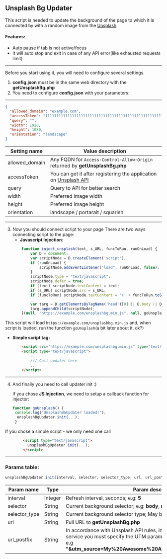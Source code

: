 ## Unsplash Bg Updater

This script is needed to update the background of the page to which it is connected by with a random image from the [Unsplash](https://unsplash.com/)
#### Features:

 - Auto pause if tab is not active/focus
 - It will auto stop and exit in case of any API error(like exhausted requests limit)

----------


Before you start using it, you will need to configure several settings.

 1. __config.json__ must be in the same web directory with the __getUnsplashBg.php__
 2. You need to configure __config.json__ with your parameters:


----------


```json
{  
  "allowed_domain": "example.com",
  "accessToken": "1111111111111111111111111111111111111111111111111111111111111111",  
  "query": "",  
  "width": 1920,  
  "height": 1080,  
  "orientation": "landscape"  
}
```
|Setting name|Value description|
|---|---|
|allowed_domain| Any FQDN for `Access-Control-Allow-Origin` returned by __getUnsplashBg.php__  |
|accessToken | You can get it after registering the application on [Unsplash API](https://unsplash.com/developers)|
|query| Query to API for better search |
|width|Preferred image width|
|height|Preferred image height|
|orientation| landscape / portarait / squarish |


----------


 3. Now you should connect script to your page
There are two ways connecting script to the page:
	- __Javascript Injection__:
	```javascript
        function inject_unsplash(text, s_URL, funcToRun, runOnLoad) {
            var D = document;
            var scriptNode = D.createElement('script');
            if (runOnLoad) {
                scriptNode.addEventListener("load", runOnLoad, false);
            }
            scriptNode.type = "text/javascript";
            scriptNode.defer = true;
            if (text) scriptNode.textContent = text;
            if (s_URL) scriptNode.src = s_URL;
            if (funcToRun) scriptNode.textContent = '(' + funcToRun.toString() + ')()';

            var targ = D.getElementsByTagName('head')[0] || D.body || D.documentElement;
            targ.appendChild(scriptNode);
        }(null, "https://example.com/unsplashbg.min.js", null, goUnsplash);
	```
This script will load `https://example.com/unsplashbg.min.js` and, when script is loaded, run the function `goUnsplash`(a bit later about it, ok?)

  - __Simple script tag:__
	```html
		<script src="https://example.com/unsplashbg.min.js" type="text/javascript" integrity="%INTEGRITY%" defer></script>
		<script type="text/javascript">
			...
			///	Call updater here
			...
		</script>
	```
	


----------


4. And finally you need to call updater init :)

	If you chose __JS Injection__, we need to setup a callback function for injector:
	```javascript
	function goUnsplash() {
     console.log("UnsplashBGUpdater loaded!");
      unsplashBgUpdater.init(...);
     }
	```
If you chose a simple script - we only need one call
```html
		<script type="text/javascript">
	      unsplashBgUpdater.init(...);
		</script>
```


----------


### Params table: 
```javascript
unsplashBgUpdater.init(interval, selector, selector_type, url, url_postfix);
```
|Param name|Type|Param description|
|---|---|---|
|interval|Integer|Refresh interval, seconds; e.g: __5__|
|selector|String|Current background selector; e.g: __body__, __rl-bg__|
|selector_type|String|Current background selector type; May be: __tag__( e.g for body), __class__, __id__
|url|String|Full URL to __getUnsplashBg.php__|
|url_postfix|String|In accordance with Unsplash API rules, in all links to pictures from the service you must specify the UTM parameters to identify your application; e.g __"&utm\_source=My%20Awesome%20Application&utm\_medium=referral"__|



